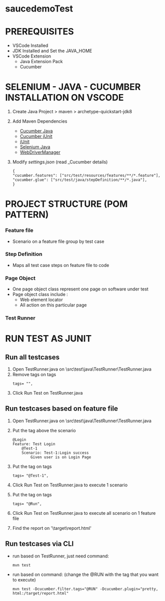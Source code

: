 # saucedemoTest

# PREREQUISITES

- VSCode Installed
- JDK Installed and Set the JAVA_HOME
- VSCode Extension
  - Java Extension Pack
  - Cucumber

# SELENIUM - JAVA - CUCUMBER INSTALLATION ON VSCODE

1. Create Java Project > maven > archetype-quickstart-jdk8
2. Add Maven Dependencies
   - [Cucumber Java](https://mvnrepository.com/artifact/io.cucumber/cucumber-java)
   - [Cucumber jUnit](https://mvnrepository.com/artifact/io.cucumber/cucumber-junit)
   - [jUnit](https://mvnrepository.com/artifact/junit/junit)
   - [Selenium Java](https://mvnrepository.com/artifact/org.seleniumhq.selenium/selenium-java)
   - [WebDriverManager](https://mvnrepository.com/artifact/io.github.bonigarcia/webdrivermanager)
3. Modify _settings.json_ (read \_Cucumber details)

   ```
   {
   "cucumber.features": ["src/test/resources/features/**/*.feature"],
   "cucumber.glue": ["src/test/java/stepDefinition/**/*.java"],
   }
   ```

# PROJECT STRUCTURE (POM PATTERN)

### Feature file

- Scenario on a feature file group by test case

### Step Definition

- Maps all test case steps on feature file to code

### Page Object

- One page object class represent one page on software under test
- Page object class include :
  - Web element locator
  - All action on this particular page

### Test Runner

# RUN TEST AS JUNIT

## Run all testcases

1. Open TestRunner.java on \src\test\java\TestRunner\TestRunner.java
2. Remove tags on tags
   ```
   tags= "",
   ```
3. Click Run Test on TestRunner.java

## Run testcases based on feature file

1. Open TestRunner.java on \src\test\java\TestRunner\TestRunner.java
2. Put the tag above the scenario
   ```
   @Login
   Feature: Test Login
       @Test-1
       Scenario: Test-1:Login success
           Given user is on Login Page
   ```
3. Put the tag on tags
   ```
   tags= "@Test-1",
   ```
4. Click Run Test on TestRunner.java to execute 1 scenario

5. Put the tag on tags
   ```
   tags= "@Run",
   ```
6. Click Run Test on TestRunner.java to execute all scenario on 1 feature file

7. Find the report on '\target\report.html'

## Run testcases via CLI

- run based on TestRunner, just need command:

  ```
  mvn test
  ```

- run based on command: (change the @RUN with the tag that you want to execute)

  ```
  mvn test -Dcucumber.filter.tags="@RUN" -Dcucumber.plugin="pretty, html:/target/report.html"

  ```
